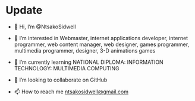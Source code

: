 # Update

- 👋 Hi, I’m @NtsakoSidwell
- 👀 I’m interested in Webmaster, internet applications developer, internet programmer, web content manager, web designer, games programmer, multimedia programmer, designer, 3-D animations games
- 🌱 I’m currently learning NATIONAL DIPLOMA: INFORMATION TECHNOLOGY: MULTIMEDIA COMPUTING

- 💞️ I’m looking to collaborate on GitHub
- 📫 How to reach me ntsakosidwell@gmail.com
